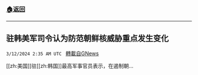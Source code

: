 ###  [:house:返回](README.md)
---


## 驻韩美军司令认为防范朝鲜核威胁重点发生变化
`3/12/2024 2:35 AM UTC ` [轉載自GNews](https://gnews.org/articles/2385944)

[[zh:美国]]驻[[zh:韩国]]最高军事官员表示，在遏制朝...
